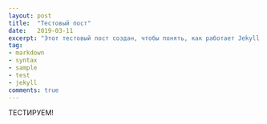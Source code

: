 ```yaml
---
layout: post
title:  "Тестовый пост"
date:   2019-03-11
excerpt: "Этот тестовый пост создан, чтобы понять, как работает Jekyll на Github."
tag:
- markdown 
- syntax
- sample
- test
- jekyll
comments: true
---
```


ТЕСТИРУЕМ!

